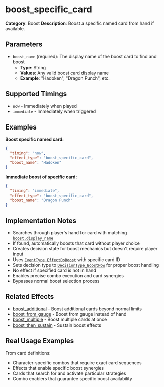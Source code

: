 # boost_specific_card

**Category**: Boost
**Description**: Boost a specific named card from hand if available.

## Parameters

- `boost_name` (required): The display name of the boost card to find and boost
  - **Type**: String
  - **Values**: Any valid boost card display name
  - **Example**: "Hadoken", "Dragon Punch", etc.

## Supported Timings

- `now` - Immediately when played
- `immediate` - Immediately when triggered

## Examples

**Boost specific named card:**
```json
{
  "timing": "now",
  "effect_type": "boost_specific_card",
  "boost_name": "Hadoken"
}
```

**Immediate boost of specific card:**
```json
{
  "timing": "immediate",
  "effect_type": "boost_specific_card",
  "boost_name": "Dragon Punch"
}
```

## Implementation Notes

- Searches through player's hand for card with matching [`boost.display_name`](../../scenes/core/local_game.gd:2087)
- If found, automatically boosts that card without player choice
- Creates decision state for boost mechanics but doesn't require player input
- Uses [`EventType_EffectDoBoost`](../../scenes/core/local_game.gd:2099) with specific card ID
- Sets decision type to [`DecisionType_BoostNow`](../../scenes/core/local_game.gd:2094) for proper boost handling
- No effect if specified card is not in hand
- Enables precise combo execution and card synergies
- Bypasses normal boost selection process

## Related Effects

- [boost_additional](boost_additional.md) - Boost additional cards beyond normal limits
- [boost_from_gauge](boost_from_gauge.md) - Boost from gauge instead of hand
- [boost_multiple](boost_multiple.md) - Boost multiple cards at once
- [boost_then_sustain](boost_then_sustain.md) - Sustain boost effects

## Real Usage Examples

From card definitions:
- Character-specific combos that require exact card sequences
- Effects that enable specific boost synergies
- Cards that search for and activate particular strategies
- Combo enablers that guarantee specific boost availability